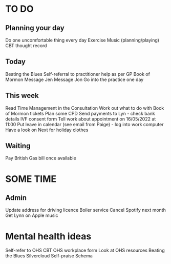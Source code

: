 # TO DO
## Planning your day
Do one uncomfortable thing every day
Exercise
Music (planning/playing)
CBT thought record

## Today
Beating the Blues
Self-referral to practitioner help as per GP
Book of Mormon
Message Jen
Message Jon 
Go into the practice one day

## This week
Read Time Management in the Consultation
Work out what to do with Book of Mormon tickets
Plan some CPD
Send payments to Lyn - check bank details
IVF consent form
Tell work about appointment on 16/05/2022 at 11:00
Put leave in calendar (see email from Paige) - log into work computer
Have a look on Next for holiday clothes

## Waiting
Pay British Gas bill once available

# SOME  TIME
## Admin
Update address for driving licence
Boiler service
Cancel Spotify next month
Get Lynn on Apple music

# Mental health ideas
Self-refer to OHS CBT
OHS workplace form
Look at OHS resources
Beating the Blues
Silvercloud
Self-praise
Schema


